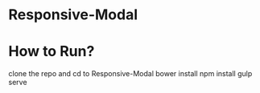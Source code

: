 # Responsive-Modal
# How to Run?

clone the repo and cd to Responsive-Modal
bower install
npm install
gulp serve

